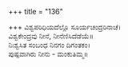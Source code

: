 +++
title = "136"

+++
ವಿಶ್ವಪರಿಧಿಯದೆಲ್ಲೊ ಸೂರ್ಯಚಂದ್ರರಿನಾಚೆ।  
ವಿಶ್ವಕೇಂದ್ರವು ನೀನೆ, ನೀನೆಣಿಸಿದೆಡೆಯೆ॥  
ನಿಃಶ್ವಸಿತ ಸಂಬಂಧ ನಿನಗಂ ದಿಗಂತಕಂ।  
ಪುಷ್ಪವಾಗಿರು ನೀನು - ಮಂಕುತಿಮ್ಮ॥  
